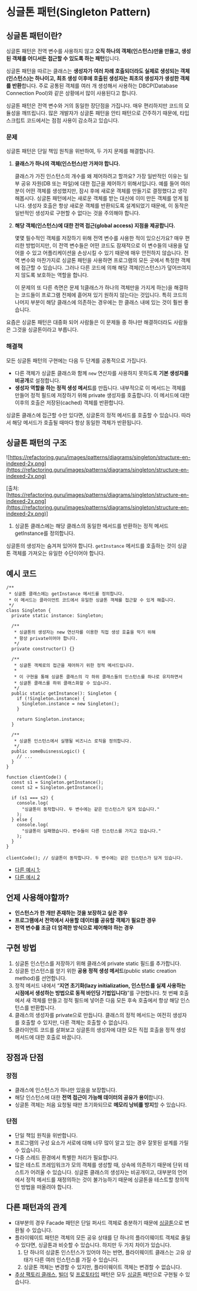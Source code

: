 # 싱글톤 패턴(Singleton Pattern)

## 싱글톤 패턴이란?

싱글톤 패턴은 전역 변수를 사용하지 않고 **오직 하나의 객체(인스턴스)만을 만들고, 생성된 객체를 어디서든 접근할 수 있도록 하는 패턴**입니다.

싱글톤 패턴을 따르는 클래스는 **생성자가 여러 차례 호출되더라도 실제로 생성되는 객체(인스턴스)는 하나이고, 최초 생성 이후에 호출된 생성자는 최초의 생성자가 생성한 객체를 반환**합니다. 주로 공통된 객체를 여러 개 생성해서 사용하는 DBCP(Database Connection Pool)와 같은 상황에서 많이 사용된다고 합니다.

싱글톤 패턴은 전역 변수와 거의 동일한 장단점을 가집니다. 매우 편리하지만 코드의 모듈성을 깨뜨립니다. 많은 개발자가 싱글톤 패턴을 안티 패턴으로 간주하기 때문에, 타입스크립트 코드에서는 점점 사용이 감소하고 있습니다.

### 문제

싱글톤 패턴은 단일 책임 원칙을 위반하여, 두 가지 문제를 해결합니다.

1. **클래스가 하나의 객체(인스턴스)만 가져야 합니다.**

   클래스가 가진 인스턴스의 개수를 왜 제어하려고 할까요? 가장 일반적인 이유는 일부 공유 자원(DB 또는 파일)에 대한 접근을 제어하기 위해서입니다.
   예를 들어 여러분이 어떤 객체를 생성했지만, 잠시 후에 새로운 객체를 만들기로 결정했다고 생각해봅시다. 싱글톤 패턴에서는 새로운 객체를 받는 대신에 이미 만든 객체를 얻게 됩니다. 생성자 호출은 항상 새로운 객체를 반환되도록 설계되었기 때문에, 이 동작은 일반적인 생성자로 구현할 수 없다는 것을 주의해야 합니다.

2. **해당 객체(인스턴스)에 대한 전역 접근(global access) 지점을 제공합니다.**

   몇몇 필수적인 객체를 저장하기 위해 전역 변수를 사용한 적이 있으신가요? 매우 편리한 방법이지만, 이 전역 변수들은 어떤 코드도 잠재적으로 이 변수들의 내용을 덮어쓸 수 있고 어플리케이션을 손상시킬 수 있기 때문에 매우 안전하지 않습니다.
   전역 변수와 마찬가지로 싱글톤 패턴을 사용하면 프로그램의 모든 곳에서 특정한 객체에 접근할 수 있습니다. 그러나 다른 코드에 의해 해당 객체(인스턴스)가 덮어쓰여지지 않도록 보호하는 역할을 합니다.

   이 문제의 또 다른 측면은 문제 1(클래스가 하나의 객체만을 가지게 하는)을 해결하는 코드들이 프로그램 전체에 흩어져 있기 원하지 않는다는 것입니다. 특히 코드의 나머지 부분이 해당 클래스에 의존하는 경우에는 한 클래스 내에 있는 것이 훨씬 좋습니다.

요즘은 싱글톤 패턴은 대중화 되어 사람들은 이 문제들 중 하나만 해결하더라도 사람들은 그것을 싱글톤이라고 부릅니다.

### 해결책

모든 싱글톤 패턴의 구현에는 다음 두 단계를 공통적으로 가집니다.

- 다른 객체가 싱글톤 클래스와 함께 `new` 연산자를 사용하지 못하도록 **기본 생성자를 비공개**로 설정합니다.
- **생성자 역할을 하는 정적 생성 메서드**를 만듭니다. 내부적으로 이 메서드는 객체를 만들어 정적 필드에 저장하기 위해 private 생성자를 호출합니다. 이 메서드에 대한 이후의 호출은 저장된(cached) 객체를 반환합니다.

싱글톤 클래스에 접근할 수만 있다면, 싱글톤의 정적 메서드를 호출할 수 있습니다. 따라서 해당 메서드가 호출될 때마다 항상 동일한 객체가 반환됩니다.

## 싱글톤 패턴의 구조

![https://refactoring.guru/images/patterns/diagrams/singleton/structure-en-indexed-2x.png](https://refactoring.guru/images/patterns/diagrams/singleton/structure-en-indexed-2x.png)

[출처: [https://refactoring.guru/images/patterns/diagrams/singleton/structure-en-indexed-2x.png](https://refactoring.guru/images/patterns/diagrams/singleton/structure-en-indexed-2x.png)]

1. 싱글톤 클래스에는 해당 클래스의 동일한 메서드를 반환하는 정적 메서드 getInstance를 정의합니다.

싱글톤의 생성자는 숨겨져 있어야 합니다. `getInstance` 메서드를 호출하는 것이 싱글톤 객체를 가져오는 유일한 수단이어야 합니다.

## 예시 코드

```tsx
/**
 * 싱글톤 클래스에는 getInstance 메서드를 정의합니다.
 * 이 메서드는 클라이언트 코드에서 유일한 싱글톤 객체를 접근할 수 있게 해줍니다.
 */
class Singleton {
  private static instance: Singleton;

  /**
   * 싱글톤의 생성자는 new 연산자를 이용한 직접 생성 호출을 막기 위해
   * 항상 private이어야 합니다.
   */
  private constructor() {}

  /**
   * 싱글톤 객체로의 접근을 제어하기 위한 정적 메서드입니다.
   *
   * 이 구현을 통해 싱글톤 클래스의 각 하위 클래스들의 인스턴스를 하나로 유지하면서
   * 싱글톤 클래스를 하위 클래스화할 수 있습니다.
   */
  public static getInstance(): Singleton {
    if (!Singleton.instance) {
      Singleton.instance = new Singleton();
    }

    return Singleton.instance;
  }

  /**
   * 싱글톤 인스턴스에서 실행될 비즈니스 로직을 정의합니다.
   */
  public someBuisnessLogic() {
    // ...
  }
}

function clientCode() {
  const s1 = Singleton.getInstance();
  const s2 = Singleton.getInstance();

  if (s1 === s2) {
    console.log(
      "싱글톤이 동작합니다. 두 변수에는 같은 인스턴스가 담겨 있습니다."
    );
  } else {
    console.log(
      "싱글톤이 실패했습니다. 변수들이 다른 인스턴스를 가지고 있습니다."
    );
  }
}

clientCode(); // 싱글톤이 동작합니다. 두 변수에는 같은 인스턴스가 담겨 있습니다.
```

- [다른 예시 1](./printer.ts);
- [다른 예시 2](./cart.ts)

## 언제 사용해야할까?

- **인스턴스가 한 개만 존재하는 것을 보장하고 싶은 경우**
- **프로그램에서 전역에서 사용할 데이터를 공유할 객체가 필요한 경우**
- **전역 변수를 조금 더 엄격한 방식으로 제어해야 하는 경우**

## 구현 방법

1. 싱글톤 인스턴스를 저장하기 위해 클래스에 private static 필드를 추가합니다.
2. 싱글톤 인스턴스를 얻기 위한 **공용 정적 생성 메서드**(public static creation method)를 선언합니다.
3. 정적 메서드 내에서 “**지연 초기화(lazy initialization, 인스턴스를 실제 사용하는 시점에서 생성하는 방법으로 동적 바인딩 기법입니다)**”를 구현합니다. 첫 번째 호출에서 새 객체를 만들고 정적 필드에 넣어준 다음 모든 후속 호출에서 항상 해당 인스턴스를 반환합니다.
4. 클래스의 생성자를 private으로 만듭니다. 클래스의 정적 메서드는 여전히 생성자를 호출할 수 있지만, 다른 객체는 호출할 수 없습니다.
5. 클라이언트 코드를 살펴보고 싱글톤의 생성자에 대한 모든 직접 호출을 정적 생성 메서드에 대한 호출로 바꿉니다.

## 장점과 단점

### 장점

- 클래스에 인스턴스가 하나만 있음을 보장합니다.
- 해당 인스턴스에 대한 **전역 접근이 가능해 데이터의 공유가 용이**합니다.
- 싱글톤 객체는 처음 요청될 때만 초기화되므로 **메모리 낭비를 방지**할 수 있습니다.

### 단점

- 단일 책임 원칙을 위반합니다.
- 프로그램의 구성 요소가 서로에 대해 너무 많이 알고 있는 경우 잘못된 설계를 가릴 수 있습니다.
- 다중 스레드 환경에서 특별한 처리가 필요합니다.
- 많은 테스트 프레임워크가 모의 객체를 생성할 때, 상속에 의존하기 때문에 단위 테스트가 어려울 수 있습니다. 싱글톤 클래스의 생성자는 비공개이고, 대부분의 언어에서 정적 메서드를 재정의하는 것이 불가능하기 때문에 싱글톤을 테스트할 창의적인 방법을 떠올려야 합니다.

## 다른 패턴과의 관계

- 대부분의 경우 Facade 패턴은 단일 퍼사드 객체로 충분하기 때문에 [싱글톤](https://www.notion.so/Singleton-Pattern-9e6d45cff1e34428a7b6fdd8d5de8199)으로 변환될 수 있습니다.
- 플라이웨이트 패턴은 객체의 모든 공유 상태를 단 하나의 플라이웨이트 객체로 줄일 수 있다면, 싱글톤과 비슷할 수 있습니다. 하지만 두 가지 차이가 있습니다.
  1. 단 하나의 싱글톤 인스턴스가 있어야 하는 반면, 플라이웨이트 클래스는 고유 상태가 다른 여러 인스턴스를 가질 수 있습니다.
  2. 싱글톤 객체는 변경할 수 있지만, 플라이웨이트 객체는 변경할 수 없습니다.
- [추상 팩토리 클래스](https://www.notion.so/Design-Pattern-be5c2addc0d14f49a58bc4c20643a41b), [빌더](https://www.notion.so/Builder-Pattern-1b84a9252ac046078a4015bfa595ee82) 및 [프로토타입](https://www.notion.so/Prototype-Pattern-9ed885596b184d9aaae4984b0569e73f) 패턴은 모두 [싱글톤](https://www.notion.so/Singleton-Pattern-9e6d45cff1e34428a7b6fdd8d5de8199) 패턴으로 구현될 수 있습니다.
